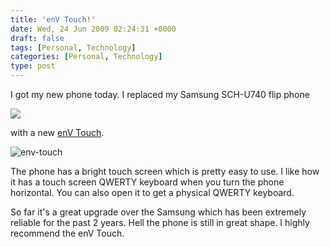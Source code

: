 ```yaml
---
title: 'enV Touch!'
date: Wed, 24 Jun 2009 02:24:31 +0000
draft: false
tags: [Personal, Technology]
categories: [Personal, Technology]
type: post
---
```


I got my new phone today. I replaced my Samsung SCH-U740 flip phone

![](http://www.phonemag.com/blog/wp-content/uploads/2008/03/verizon_samsung_alias.jpg)

with a new [enV Touch](http://www.verizonwireless.com/b2c/store/controller?item=phoneFirst&action=viewPhoneDetail&selectedPhoneId=4787).

![env-touch](http://zeusville.files.wordpress.com/2009/06/env-touch.png "env-touch")

The phone has a bright touch screen which is pretty easy to use. I like how it has a touch screen QWERTY keyboard when you turn the phone horizontal. You can also open it to get a physical QWERTY keyboard.

So far it's a great upgrade over the Samsung which has been extremely reliable for the past 2 years. Hell the phone is still in great shape. I highly recommend the enV Touch.
